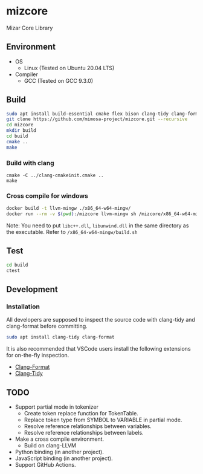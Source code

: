 # mizcore

Mizar Core Library

## Environment

- OS
  - Linux (Tested on Ubuntu 20.04 LTS)
- Compiler
  - GCC (Tested on GCC 9.3.0)

## Build

```bash
sudo apt install build-essential cmake flex bison clang-tidy clang-format
git clone https://github.com/mimosa-project/mizcore.git --recursive
cd mizcore
mkdir build
cd build
cmake ..
make
```
### Build with clang
```
cmake -C ../clang-cmakeinit.cmake ..
make
```
### Cross compile for windows
```bash
docker build -t llvm-mingw ./x86_64-w64-mingw/
docker run --rm -v $(pwd):/mizcore llvm-mingw sh /mizcore/x86_64-w64-mingw/build.sh
```
Note: You need to put `libc++.dll`, `libunwind.dll` in the same directory as the executable. Refer to `/x86_64-w64-mingw/build.sh`
## Test

```bash
cd build
ctest
```

## Development

### Installation

All developers are supposed to inspect the source code with clang-tidy and clang-format before committing.

```bash
sudo apt install clang-tidy clang-format
```

It is also recommended that VSCode users install the following extensions for on-the-fly inspection.

- [Clang-Format](https://marketplace.visualstudio.com/items?itemName=xaver.clang-format)
- [Clang-Tidy](https://marketplace.visualstudio.com/items?itemName=notskm.clang-tidy)

## TODO

- Support partial mode in tokenizer
  - Create token replace function for TokenTable.
  - Replace token type from SYMBOL to VARIABLE in partial mode.
  - Resolve reference relationships between variables.
  - Resolve reference relationships between labels.
- Make a cross compile environment.
  - Build on clang-LLVM
- Python binding (in another project).
- JavaScript binding (in another project).
- Support GitHub Actions.
